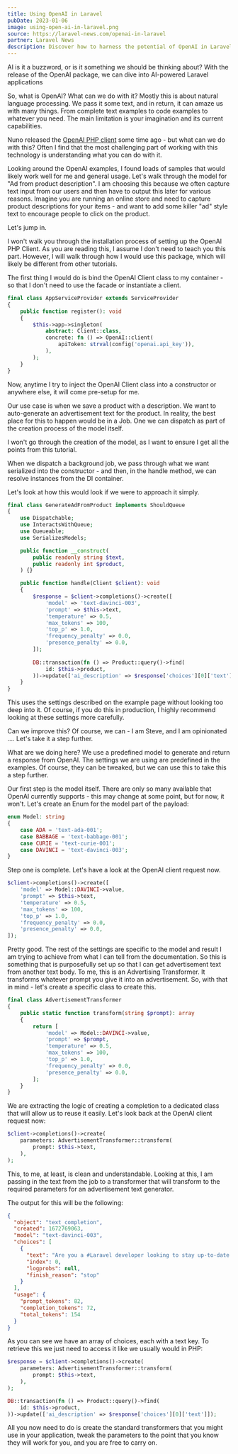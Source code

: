 ```yaml
---
title: Using OpenAI in Laravel
pubDate: 2023-01-06
image: using-open-ai-in-laravel.png
source: https://laravel-news.com/openai-in-laravel
partner: Laravel News
description: Discover how to harness the potential of OpenAI in Laravel for AI-driven applications, from natural language processing to text generation.
---
```


AI is it a buzzword, or is it something we should be thinking about? With the release of the OpenAI package, we can dive into AI-powered Laravel applications

So, what is OpenAI? What can we do with it? Mostly this is about natural language processing. We pass it some text, and in return, it can amaze us with many things. From complete text examples to code examples to whatever you need. The main limitation is your imagination and its current capabilities.

Nuno released the [OpenAI PHP client](https://laravel-news.com/openai-for-laravel) some time ago - but what can we do with this? Often I find that the most challenging part of working with this technology is understanding what you can do with it.

Looking around the OpenAI examples, I found loads of samples that would likely work well for me and general usage. Let's walk through the model for "Ad from product description". I am choosing this because we often capture text input from our users and then have to output this later for various reasons. Imagine you are running an online store and need to capture product descriptions for your items - and want to add some killer "ad" style text to encourage people to click on the product.

Let's jump in.

I won't walk you through the installation process of setting up the OpenAI PHP Client. As you are reading this, I assume I don't need to teach you this part. However, I will walk through how I would use this package, which will likely be different from other tutorials.

The first thing I would do is bind the OpenAI Client class to my container - so that I don't need to use the facade or instantiate a client.

```php
final class AppServiceProvider extends ServiceProvider
{
    public function register(): void
    {
        $this->app->singleton(
            abstract: Client::class,
            concrete: fn () => OpenAI::client(
                apiToken: strval(config('openai.api_key')),
            ),
        );
    }
}
```

Now, anytime I try to inject the OpenAI Client class into a constructor or anywhere else, it will come pre-setup for me.

Our use case is when we save a product with a description. We want to auto-generate an advertisement text for the product. In reality, the best place for this to happen would be in a Job. One we can dispatch as part of the creation process of the model itself.

I won't go through the creation of the model, as I want to ensure I get all the points from this tutorial. 

When we dispatch a background job, we pass through what we want serialized into the constructor - and then, in the handle method, we can resolve instances from the DI container.

Let's look at how this would look if we were to approach it simply.

```php
final class GenerateAdFromProduct implements ShouldQueue
{
    use Dispatchable;
    use InteractsWithQueue;
    use Queueable;
    use SerializesModels;

    public function __construct(
        public readonly string $text,
        public readonly int $product,
    ) {}

    public function handle(Client $client): void
    {
        $response = $client->completions()->create([
            'model' => 'text-davinci-003',
            'prompt' => $this->text,
            'temperature' => 0.5,
            'max_tokens' => 100,
            'top_p' => 1.0,
            'frequency_penalty' => 0.0,
            'presence_penalty' => 0.0,
        ]);
        
        DB::transaction(fn () => Product::query()->find(
            id: $this->product,
        ))->update(['ai_description' => $response['choices'][0]['text']]);
    }
}
```

This uses the settings described on the example page without looking too deep into it. Of course, if you do this in production, I highly recommend looking at these settings more carefully.

Can we improve this? Of course, we can - I am Steve, and I am opinionated .... Let's take it a step further.

What are we doing here? We use a predefined model to generate and return a response from OpenAI. The settings we are using are predefined in the examples. Of course, they can be tweaked, but we can use this to take this a step further.

Our first step is the model itself. There are only so many available that OpenAI currently supports - this may change at some point, but for now, it won't. Let's create an Enum for the model part of the payload:

```php
enum Model: string
{
    case ADA = 'text-ada-001';
    case BABBAGE = 'text-babbage-001';
    case CURIE = 'text-curie-001';
    case DAVINCI = 'text-davinci-003';
}
```

Step one is complete. Let's have a look at the OpenAI client request now.

```php
$client->completions()->create([
    'model' => Model::DAVINCI->value,
    'prompt' => $this->text,
    'temperature' => 0.5,
    'max_tokens' => 100,
    'top_p' => 1.0,
    'frequency_penalty' => 0.0,
    'presence_penalty' => 0.0,
]);
```

Pretty good. The rest of the settings are specific to the model and result I am trying to achieve from what I can tell from the documentation. So this is something that is purposefully set up so that I can get advertisement text from another text body. To me, this is an Advertising Transformer. It transforms whatever prompt you give it into an advertisement. So, with that in mind - let's create a specific class to create this.

```php
final class AdvertisementTransformer
{
    public static function transform(string $prompt): array
    {
        return [
            'model' => Model::DAVINCI->value,
            'prompt' => $prompt,
            'temperature' => 0.5,
            'max_tokens' => 100,
            'top_p' => 1.0,
            'frequency_penalty' => 0.0,
            'presence_penalty' => 0.0,
        ];
    }
}
```

We are extracting the logic of creating a completion to a dedicated class that will allow us to reuse it easily. Let's look back at the OpenAI client request now:

```php
$client->completions()->create(
    parameters: AdvertisementTransformer::transform(
        prompt: $this->text,
    ),
);
```

This, to me, at least, is clean and understandable. Looking at this, I am passing in the text from the job to a transformer that will transform to the required parameters for an advertisement text generator.

The output for this will be the following:

```json
{
  "object": "text_completion",
  "created": 1672769063,
  "model": "text-davinci-003",
  "choices": [
    {
      "text": "Are you a #Laravel developer looking to stay up-to-date with the latest news and updates? Look no further than Laravel News! With over 10K users daily, you'll be able to stay informed and learn from the official news outlet for the Laravel ecosystem. #LaravelNews #Developers #Ecosystem",
      "index": 0,
      "logprobs": null,
      "finish_reason": "stop"
    }
  ],
  "usage": {
    "prompt_tokens": 82,
    "completion_tokens": 72,
    "total_tokens": 154
  }
}
```

As you can see we have an array of choices, each with a text key. To retrieve this we just need to access it like we usually would in PHP:

```php
$response = $client->completions()->create(
    parameters: AdvertisementTransformer::transform(
        prompt: $this->text,
    ),
);

DB::transaction(fn () => Product::query()->find(
    id: $this->product,
))->update(['ai_description' => $response['choices'][0]['text']]);
```

All you now need to do is create the standard transformers that you might use in your application, tweak the parameters to the point that you know they will work for you, and you are free to carry on.
